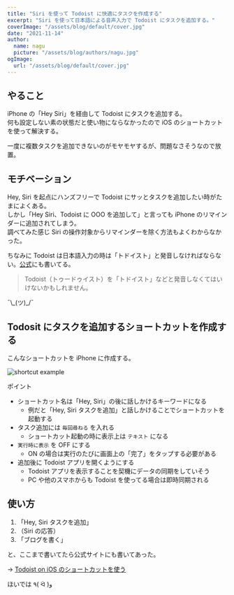 ```yaml
---
title: "Siri を使って Todoist に快適にタスクを作成する"
excerpt: "Siri を使って日本語による音声入力で Todoist にタスクを追加する。"
coverImage: "/assets/blog/default/cover.jpg"
date: "2021-11-14"
author:
  name: nagu
  picture: "/assets/blog/authors/nagu.jpg"
ogImage:
  url: "/assets/blog/default/cover.jpg"
---
```


## やること

iPhone の「Hey Siri」を経由して Todoist にタスクを追加する。  
何も設定しない素の状態だと使い物にならなかったので iOS のショートカットを使って解決する。

一度に複数タスクを追加できないのがモヤモヤするが、問題なさそうなので放置。

## モチベーション

Hey, Siri を起点にハンズフリーで Todoist にサッとタスクを追加したい時がたまによくある。  
しかし「Hey Siri、Todoist に OOO を追加して」と言っても iPhone のリマインダーに追加されてしまう。  
調べてみた感じ Siri の操作対象からリマインダーを除く方法もよくわからなかった。

ちなみに Todoist は日本語入力の時は「トドイスト」と発音しなければならない。[公式](https://todoist.com/ja/help/articles/using-siri-with-todoist)にも書いてる。

> Todoist（トゥードゥイスト）を「トドイスト」などと発音しなくてはいけないかもしれません。

¯\\\_(ツ)\_/¯

## Todosit にタスクを追加するショートカットを作成する

こんなショートカットを iPhone に作成する。

![shortcut example](/assets/blog/siri-todoist-add-task/shortcut_example.jpg)

ポイント

- ショートカット名は「Hey, Siri」の後に話しかけるキーワードになる
  - 例だと「Hey, Siri タスクを追加」と話しかけることでショートカットを起動する
- タスク追加には `毎回尋ねる` を入れる
  - ショートカット起動の時に表示上は `テキスト` になる
- `実行時に表示` を OFF にする
  - ON の場合は実行のたびに画面上の「完了」をタップする必要がある
- 追加後に Todoist アプリを開くようにする
  - Todoist アプリを表示することを契機にデータの同期をしていそう
  - PC や他のスマホからも Todoist を使ってる場合は即時同期される

## 使い方

1. 「Hey, Siri タスクを追加」
2. （Siri の応答）
3. 「ブログを書く」

と、ここまで書いてたら公式サイトにも書いてあった。

→ [Todoist on iOS のショートカットを使う](https://todoist.com/ja/help/articles/use-shortcuts-with-todoist-on-ios)

ほいでは ٩( ᐛ )و
